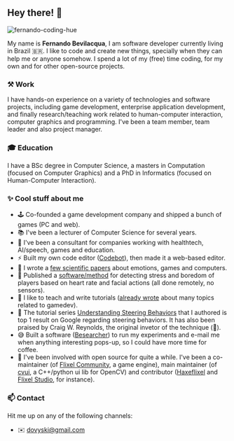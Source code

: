 ## Hey there! 👋

![fernando-coding-hue](https://user-images.githubusercontent.com/512405/151720112-d9ef168d-6526-4eda-a13f-707ad53ddaab.gif)

My name is **Fernando Bevilacqua**, I am software developer currently living in Brazil 🇧🇷. I like to code and create new things, specially when they can help me or anyone somehow. I spend a lot of my (free) time coding, for my own and for other open-source projects.

### ⚒️ Work

I have hands-on experience on a variety of technologies and software projects, including game development, enterprise application development, and finally research/teaching work related to human-computer interaction, computer graphics and programming. I've been a team member, team leader and also project manager.

### 🎓 Education

I have a BSc degree in Computer Science, a masters in Computation (focused on Computer Graphics) and a PhD in Informatics (focused on Human-Computer Interaction).

### ✨ Cool stuff about me

- 🕹️ Co-founded a game development company and shipped a bunch of games (PC and web).
- 📚 I've been a lecturer of Computer Science for several years.
- 📡 I've been a consultant for companies working with healthtech, AI/speech, games and education.
- ⚡ Built my own code editor ([Codebot](https://github.com/Dovyski/Codebot)), then made it a web-based editor.
- 🔭 I wrote a [few scientific papers](https://www.fernandobevilacqua.com/academic/publications/) about emotions, games and computers.
- 🧐 Published a [software/method](https://www.youtube.com/watch?v=CoN8JuRZbwk) for detecting stress and boredom of players based on heart rate and facial actions (all done remotely, no sensors).
- 💬 I like to teach and write tutorials ([already wrote](https://tutsplus.com/authors/fernando-bevilacqua) about many topics related to gamedev).
- 🙌 The tutorial series [Understanding Steering Behaviors](https://gamedevelopment.tutsplus.com/series/understanding-steering-behaviors--gamedev-12732) that I authored is top 1 result on Google regarding steering behaviors. It has also been praised by Craig W. Reynolds, the original invetor of the technique (🤯).
- 😅 Built a software ([Besearcher](https://github.com/Dovyski/Besearcher)) to run my experiments and e-mail me when anything interesting pops-up, so I could have more time for coffee.
- 💚 I've been involved with open source for quite a while. I've been a co-maintainer (of [Flixel Community](https://github.com/flixelcommunity), a game engine), main maintainer (of [cvui](https://github.com/Dovyski/cvui), a C++/python ui lib for OpenCV) and contributor ([Haxeflixel](https://github.com/haxeflixel) and [Flixel Studio](https://github.com/Dovyski/flixel-studio), for instance).

### 📫 Contact

Hit me up on any of the following channels:

- ✉️ dovyski@gmail.com

